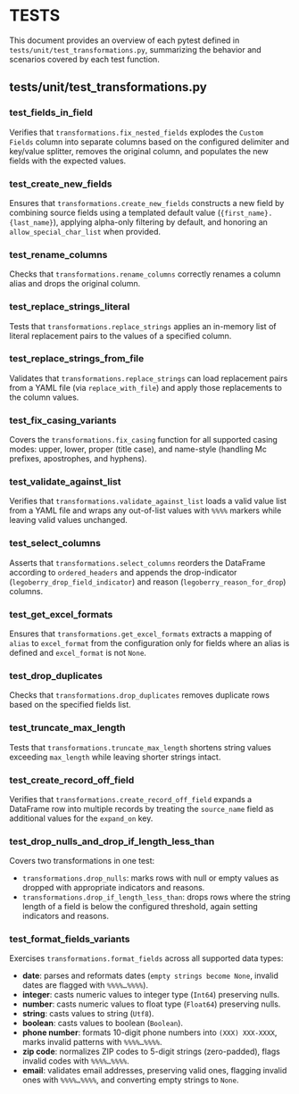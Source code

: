  # TESTS

 This document provides an overview of each pytest defined in `tests/unit/test_transformations.py`,
 summarizing the behavior and scenarios covered by each test function.

 ## tests/unit/test_transformations.py

 ### test_fields_in_field
 Verifies that `transformations.fix_nested_fields` explodes the `Custom Fields` column into separate
 columns based on the configured delimiter and key/value splitter, removes the original column, and
 populates the new fields with the expected values.

 ### test_create_new_fields
 Ensures that `transformations.create_new_fields` constructs a new field by combining source fields
 using a templated default value (`{first_name}.{last_name}`), applying alpha-only filtering by default,
 and honoring an `allow_special_char_list` when provided.

 ### test_rename_columns
 Checks that `transformations.rename_columns` correctly renames a column alias and drops the original
 column.

 ### test_replace_strings_literal
 Tests that `transformations.replace_strings` applies an in-memory list of literal replacement pairs
 to the values of a specified column.

 ### test_replace_strings_from_file
 Validates that `transformations.replace_strings` can load replacement pairs from a YAML file (via
 `replace_with_file`) and apply those replacements to the column values.

 ### test_fix_casing_variants
 Covers the `transformations.fix_casing` function for all supported casing modes: upper, lower, proper
 (title case), and name-style (handling Mc prefixes, apostrophes, and hyphens).

 ### test_validate_against_list
 Verifies that `transformations.validate_against_list` loads a valid value list from a YAML file and
 wraps any out-of-list values with `%%%%` markers while leaving valid values unchanged.

 ### test_select_columns
 Asserts that `transformations.select_columns` reorders the DataFrame according to `ordered_headers`
 and appends the drop-indicator (`legoberry_drop_field_indicator`) and reason
 (`legoberry_reason_for_drop`) columns.

 ### test_get_excel_formats
 Ensures that `transformations.get_excel_formats` extracts a mapping of `alias` to `excel_format` from
 the configuration only for fields where an alias is defined and `excel_format` is not `None`.

 ### test_drop_duplicates
 Checks that `transformations.drop_duplicates` removes duplicate rows based on the specified fields list.

 ### test_truncate_max_length
 Tests that `transformations.truncate_max_length` shortens string values exceeding `max_length` while
 leaving shorter strings intact.

 ### test_create_record_off_field
 Verifies that `transformations.create_record_off_field` expands a DataFrame row into multiple records
 by treating the `source_name` field as additional values for the `expand_on` key.

 ### test_drop_nulls_and_drop_if_length_less_than
 Covers two transformations in one test:
 - `transformations.drop_nulls`: marks rows with null or empty values as dropped with appropriate
   indicators and reasons.
 - `transformations.drop_if_length_less_than`: drops rows where the string length of a field is below
   the configured threshold, again setting indicators and reasons.

 ### test_format_fields_variants
 Exercises `transformations.format_fields` across all supported data types:
- **date**: parses and reformats dates (`empty strings become None`, invalid dates are flagged with `%%%%…%%%%`).
 - **integer**: casts numeric values to integer type (`Int64`) preserving nulls.
 - **number**: casts numeric values to float type (`Float64`) preserving nulls.
 - **string**: casts values to string (`Utf8`).
 - **boolean**: casts values to boolean (`Boolean`).
 - **phone number**: formats 10-digit phone numbers into `(XXX) XXX-XXXX`, marks invalid patterns with
   `%%%%…%%%%`.
 - **zip code**: normalizes ZIP codes to 5-digit strings (zero-padded), flags invalid codes with
   `%%%%…%%%%`.
 - **email**: validates email addresses, preserving valid ones, flagging invalid ones with `%%%%…%%%%`,
   and converting empty strings to `None`.